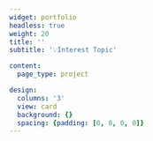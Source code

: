 ```yaml
---
widget: portfolio
headless: true
weight: 20
title: ''
subtitle: '💡Interest Topic'

content:
  page_type: project

design:
  columns: '3'  
  view: card
  background: {}
  spacing: {padding: [0, 0, 0, 0]}
---
```

